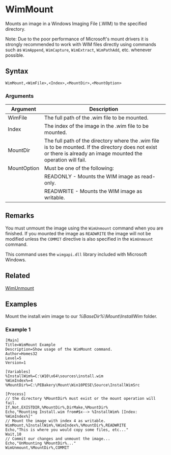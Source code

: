 # WimMount

Mounts an image in a Windows Imaging File (.WIM) to the specified directory.

Note: Due to the poor performance of Microsoft's mount drivers it is strongly recommended to work with WIM files directly using commands such as `WimAppend`, `WimCapture`, `WimExtract`, `WimPathAdd`, etc. whenever possible.

## Syntax

```pebakery
WimMount,<WimFile>,<Index>,<MountDir>,<MountOption>
```

### Arguments

| Argument | Description |
| --- | --- |
| WimFile | The full path of the .wim file to be mounted. |
| Index | The index of the image in the .wim file to be mounted. |
| MountDir | The full path of the directory where the .wim file is to be mounted. If the directory does not exist or there is already an image mounted the operation will fail. |
| MountOption | Must be one of the following: |
|| READONLY - Mounts the WIM image as read-only. |
|| READWRITE - Mounts the WIM image as writable. |

## Remarks

You must unmount the image using the `WimUnmount` command when you are finished. If you mounted the image as `READWRITE` the image will not be modified unless the `COMMIT` directive is also specified in the `WimUnmount` command.

This command uses the `wimgapi.dll` library included with Microsoft Windows.

## Related

[WimUnmount](./WimUnmount.md)

## Examples

Mount the install.wim image to our *%BaseDir%\Mount\InstallWim* folder.

### Example 1

```pebakery
[Main]
Title=WimMount Example
Description=Show usage of the WimMount command.
Author=Homes32
Level=5
Version=1

[Variables]
%InstallWim%=C:\W10\x64\sources\install.wim
%WimIndex%=4
%MountDir%=C:\PEBakery\Mount\Win10PESE\Source\InstallWimSrc

[Process]
// the directory %MountDir% must exist or the mount operation will fail.
If,Not,EXISTDIR,%MountDir%,DirMake,%MountDir%
Echo,"Mounting Install.wim from#$x--> %InstallWim% [Index: %WimIndex%]"
// Mount the image with index 4 as writable.
WimMount,%InstallWim%,%WimIndex%,%MountDir%,READWRITE
Echo,"This is where you would copy some files, etc..."
Wait,10
// Commit our changes and unmount the image...
Echo,"UnMounting %MountDir%..."
WimUnmount,%MountDir%,COMMIT
```